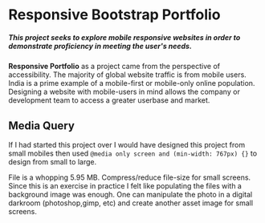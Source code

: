 # Responsive Bootstrap Portfolio

##### This project seeks to explore mobile responsive websites in order to demonstrate proficiency in meeting the user's needs.

**Responsive Portfolio** as a project came from the perspective of accessibility. The majority of global
website traffic is from mobile users. India is a prime example of a mobile-first or mobile-only
online population. Designing a website with mobile-users in mind allows the company or development
team to access a greater userbase and market.




## Media Query

If I had started this project over I would have designed this project from small mobiles 
then used `@media only screen and (min-width: 767px) {}` to design from small to large.

File is a whopping 5.95 MB. Compress/reduce file-size for small screens. Since this is an 
exercise in practice I felt like populating the files with a background image was enough. One can 
manipulate the photo in a digital darkroom (photoshop,gimp, etc) and create another 
asset image for small screens.
